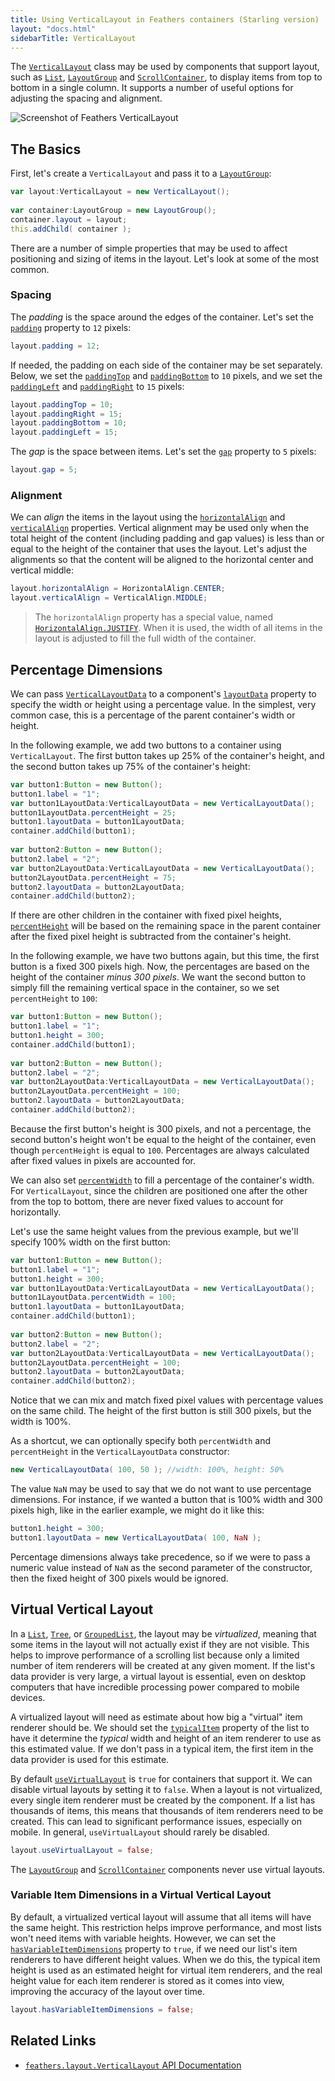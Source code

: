 ```yaml
---
title: Using VerticalLayout in Feathers containers (Starling version)
layout: "docs.html"
sidebarTitle: VerticalLayout
---
```


The [`VerticalLayout`](/api-reference/feathers/layout/VerticalLayout.html) class may be used by components that support layout, such as [`List`](./list.md), [`LayoutGroup`](./layout-group.md) and [`ScrollContainer`](./scroll-container.md), to display items from top to bottom in a single column. It supports a number of useful options for adjusting the spacing and alignment.

<picture><img src="/learn/as3-starling/images/vertical-layout.png" srcset="/learn/as3-starling/images/vertical-layout@2x.png 2x" alt="Screenshot of Feathers VerticalLayout" /></picture>

## The Basics

First, let's create a `VerticalLayout` and pass it to a [`LayoutGroup`](./layout-group.md):

```actionscript
var layout:VerticalLayout = new VerticalLayout();
 
var container:LayoutGroup = new LayoutGroup();
container.layout = layout;
this.addChild( container );
```

There are a number of simple properties that may be used to affect positioning and sizing of items in the layout. Let's look at some of the most common.

### Spacing

The _padding_ is the space around the edges of the container. Let's set the [`padding`](/api-reference/feathers/layout/VerticalLayout.html#padding) property to `12` pixels:

```actionscript
layout.padding = 12;
```

If needed, the padding on each side of the container may be set separately. Below, we set the [`paddingTop`](/api-reference/feathers/layout/VerticalLayout.html#paddingTop) and [`paddingBottom`](/api-reference/feathers/layout/VerticalLayout.html#paddingBottom) to `10` pixels, and we set the [`paddingLeft`](/api-reference/feathers/layout/VerticalLayout.html#paddingLeft) and [`paddingRight`](/api-reference/feathers/layout/VerticalLayout.html#paddingRight) to `15` pixels:

```actionscript
layout.paddingTop = 10;
layout.paddingRight = 15;
layout.paddingBottom = 10;
layout.paddingLeft = 15;
```

The _gap_ is the space between items. Let's set the [`gap`](/api-reference/feathers/layout/VerticalLayout.html#gap) property to `5` pixels:

```actionscript
layout.gap = 5;
```

### Alignment

We can _align_ the items in the layout using the [`horizontalAlign`](/api-reference/feathers/layout/VerticalLayout.html#horizontalAlign) and [`verticalAlign`](/api-reference/feathers/layout/VerticalLayout.html#verticalAlign) properties. Vertical alignment may be used only when the total height of the content (including padding and gap values) is less than or equal to the height of the container that uses the layout. Let's adjust the alignments so that the content will be aligned to the horizontal center and vertical middle:

```actionscript
layout.horizontalAlign = HorizontalAlign.CENTER;
layout.verticalAlign = VerticalAlign.MIDDLE;
```

> The `horizontalAlign` property has a special value, named [`HorizontalAlign.JUSTIFY`](/api-reference/feathers/layout/HorizontalAlign.html#JUSTIFY). When it is used, the width of all items in the layout is adjusted to fill the full width of the container.

## Percentage Dimensions

We can pass [`VerticalLayoutData`](/api-reference/feathers/layout/VerticalLayoutData.html) to a component's [`layoutData`](/api-reference/feathers/core/FeathersControl.html#layoutData) property to specify the width or height using a percentage value. In the simplest, very common case, this is a percentage of the parent container's width or height.

In the following example, we add two buttons to a container using `VerticalLayout`. The first button takes up 25% of the container's height, and the second button takes up 75% of the container's height:

```actionscript
var button1:Button = new Button();
button1.label = "1";
var button1LayoutData:VerticalLayoutData = new VerticalLayoutData();
button1LayoutData.percentHeight = 25;
button1.layoutData = button1LayoutData;
container.addChild(button1);
 
var button2:Button = new Button();
button2.label = "2";
var button2LayoutData:VerticalLayoutData = new VerticalLayoutData();
button2LayoutData.percentHeight = 75;
button2.layoutData = button2LayoutData;
container.addChild(button2);
```

If there are other children in the container with fixed pixel heights, [`percentHeight`](/api-reference/feathers/layout/VerticalLayoutData.html#percentHeight) will be based on the remaining space in the parent container after the fixed pixel height is subtracted from the container's height.

In the following example, we have two buttons again, but this time, the first button is a fixed 300 pixels high. Now, the percentages are based on the height of the container _minus 300 pixels_. We want the second button to simply fill the remaining vertical space in the container, so we set `percentHeight` to `100`:

```actionscript
var button1:Button = new Button();
button1.label = "1";
button1.height = 300;
container.addChild(button1);
 
var button2:Button = new Button();
button2.label = "2";
var button2LayoutData:VerticalLayoutData = new VerticalLayoutData();
button2LayoutData.percentHeight = 100;
button2.layoutData = button2LayoutData;
container.addChild(button2);
```

Because the first button's height is 300 pixels, and not a percentage, the second button's height won't be equal to the height of the container, even though `percentHeight` is equal to `100`. Percentages are always calculated after fixed values in pixels are accounted for.

We can also set [`percentWidth`](/api-reference/feathers/layout/VerticalLayoutData.html#percentWidth) to fill a percentage of the container's width. For `VerticalLayout`, since the children are positioned one after the other from the top to bottom, there are never fixed values to account for horizontally.

Let's use the same height values from the previous example, but we'll specify 100% width on the first button:

```actionscript
var button1:Button = new Button();
button1.label = "1";
button1.height = 300;
var button1LayoutData:VerticalLayoutData = new VerticalLayoutData();
button1LayoutData.percentWidth = 100;
button1.layoutData = button1LayoutData;
container.addChild(button1);
 
var button2:Button = new Button();
button2.label = "2";
var button2LayoutData:VerticalLayoutData = new VerticalLayoutData();
button2LayoutData.percentHeight = 100;
button2.layoutData = button2LayoutData;
container.addChild(button2);
```

Notice that we can mix and match fixed pixel values with percentage values on the same child. The height of the first button is still 300 pixels, but the width is 100%.

As a shortcut, we can optionally specify both `percentWidth` and `percentHeight` in the `VerticalLayoutData` constructor:

```actionscript
new VerticalLayoutData( 100, 50 ); //width: 100%, height: 50%
```

The value `NaN` may be used to say that we do not want to use percentage dimensions. For instance, if we wanted a button that is 100% width and 300 pixels high, like in the earlier example, we might do it like this:

```actionscript
button1.height = 300;
button1.layoutData = new VerticalLayoutData( 100, NaN );
```

Percentage dimensions always take precedence, so if we were to pass a numeric value instead of `NaN` as the second parameter of the constructor, then the fixed height of 300 pixels would be ignored.

## Virtual Vertical Layout

In a [`List`](./list.md), [`Tree`](./tree.md), or [`GroupedList`](./grouped-list.md), the layout may be _virtualized_, meaning that some items in the layout will not actually exist if they are not visible. This helps to improve performance of a scrolling list because only a limited number of item renderers will be created at any given moment. If the list's data provider is very large, a virtual layout is essential, even on desktop computers that have incredible processing power compared to mobile devices.

A virtualized layout will need as estimate about how big a "virtual" item renderer should be. We should set the [`typicalItem`](/api-reference/feathers/controls/List.html#typicalItem) property of the list to have it determine the _typical_ width and height of an item renderer to use as this estimated value. If we don't pass in a typical item, the first item in the data provider is used for this estimate.

By default [`useVirtualLayout`](/api-reference/feathers/layout/VerticalLayout.html#useVirtualLayout) is `true` for containers that support it. We can disable virtual layouts by setting it to `false`. When a layout is not virtualized, every single item renderer must be created by the component. If a list has thousands of items, this means that thousands of item renderers need to be created. This can lead to significant performance issues, especially on mobile. In general, `useVirtualLayout` should rarely be disabled.

```actionscript
layout.useVirtualLayout = false;
```

The [`LayoutGroup`](./layout-group.md) and [`ScrollContainer`](./scroll-container.md) components never use virtual layouts.

### Variable Item Dimensions in a Virtual Vertical Layout

By default, a virtualized vertical layout will assume that all items will have the same height. This restriction helps improve performance, and most lists won't need items with variable heights. However, we can set the [`hasVariableItemDimensions`](/api-reference/feathers/layout/VerticalLayout.html#hasVariableItemDimensions) property to `true`, if we need our list's item renderers to have different height values. When we do this, the typical item height is used as an estimated height for virtual item renderers, and the real height value for each item renderer is stored as it comes into view, improving the accuracy of the layout over time.

```actionscript
layout.hasVariableItemDimensions = false;
```

## Related Links

- [`feathers.layout.VerticalLayout` API Documentation](/api-reference/feathers/layout/VerticalLayout.html)
